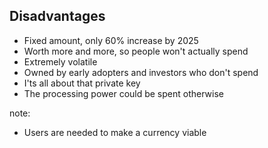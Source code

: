## Disadvantages

- Fixed amount, only 60% increase by 2025
- Worth more and more, so people won't actually spend
- Extremely volatile
- Owned by early adopters and investors who don't spend
- I'ts all about that private key
- The processing power could be spent otherwise

note:
- Users are needed to make a currency viable

